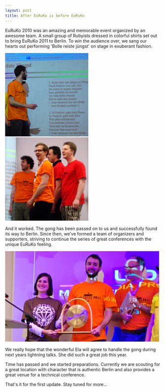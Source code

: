 ```yaml
---
layout: post
title: After EuRuKo is before EuRuKo
---
```

EuRuKo 2010 was an amazing and memorable event organized by an awesome team. A small group of Rubyists dressed in colorful shirts set out to bring EuRuKo 2011 to Berlin. To win the audience over, we sang our hearts out performing 'Bolle reiste jüngst' on stage in exuberant fashion.

![Singing bolle](/images/bolle1.jpg)
![Singing bolle](/images/bolle2.jpg)

And it worked. The gong has been passed on to us and successfully found its way to Berlin. Since then, we've formed a team of organizers and supporters, striving to continue the series of great conferences with the unique EuRuKo feeling.

![The gong being passed on](/images/gong_passing.jpg)

We really hope that the wonderful Ela will agree to handle the gong during next years lightning talks. She did such a great job this year.

Time has passed and we started preparations. Currently we are scouting for a great location with character that is authentic Berlin and also provides a great venue for a technical conference.

That's it for the first update. Stay tuned for more...
